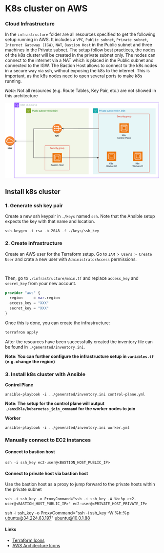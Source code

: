# K8s cluster on AWS

### Cloud Infrastructure

In the ```infrastructure``` folder are all resources specified to get the following setup running in AWS.
It includes a ```VPC```, ```Public subnet```, ```Private subnet```, ```Internet Gateway (IGW)```, ```NAT```, ```Bastion Host``` in the Public subnet and 
three machines in the Private subnet.
The setup follow best practices, the nodes of the k8s cluster will be created in the private subnet only.
The nodes can connect to the internet via a NAT which is placed in the Public subnet and connected to the IGW.
The Bastion Host allows to connect to the k8s nodes in a secure way via ssh, without exposing the k8s to the internet.
This is important, as the k8s nodes need to open several ports to make k8s running.

*Note:* Not all resources (e.g. Route Tables, Key Pair, etc.) are not showed in this architecture

<p align="center">
<img src="./assets/aws-k8s-cluster.drawio.png" alt=""/>
</p>

## Install k8s cluster

### 1. Generate ssh key pair

Create a new ssh keypair in ```./keys```  named ```ssh```.  Note that 
the Ansible setup expects the key with that name and location.

```angular2html
ssh-keygen -t rsa -b 2048 -f ./keys/ssh_key
```

### 2. Create infrastructure

Create an AWS user for the Terraform setup. Go to ```IAM > Users > Create User``` and crate a new user with
```AdministratorAccess``` permissions. 


<p align="center">
<img src="./assets/aws-terraform-user-permission.png" alt=""/>
</p>

Then, go to ```./infrastructure/main.tf``` and replace ```access_key``` and ```secret_key``` from your new account.

```terraform
provider "aws" {
  region     = var.region
  access_key = "XXX"
  secret_key = "XXX"
}
```

Once this is done, you can create the infrastructure:

```terraform
terrafrom apply
```

After the resources have been successfully created the inventory file can be found in ```./generated/inventory.ini```.  

**Note: You can further configure the infrastructure setup in ```variables.tf``` (e.g. change the region)**

### 3. Install k8s cluster with Ansible

**Control Plane**

```
ansible-playbook -i ../generated/inventory.ini control-plane.yml
```

**Note: The setup for the control plane will output ```./ansible/kubernetes_join_command``` for the worker nodes to join**

**Worker**

```
ansible-playbook -i ../generated/inventory.ini worker.yml
```

### 

### Manually connect to EC2 instances

#### Connect to bastion host

```angular2html
ssh -i ssh_key ec2-user@<BASTION_HOST_PUBLIC_IP>
```

#### Connect to private host via bastion host

Use the bastion host as a proxy to jump forward to the private hosts within the private subnet

```angular2html
ssh -i ssh_key -o ProxyCommand="ssh -i ssh_key -W %h:%p ec2-user@<BASTION_HOST_PUBLIC_IP>" ec2-user@<PRIVATE_HOST_PRIVATE_IP>
```

ssh -i ssh_key -o ProxyCommand="ssh -i ssh_key -W %h:%p ubuntu@34.224.63.197" ubuntu@10.0.1.88


#### Links

- [Terraform Icons](https://github.com/kubernetes/community/tree/master/icons)
- [AWS Architecture Icons](https://aws.amazon.com/architecture/icons/)